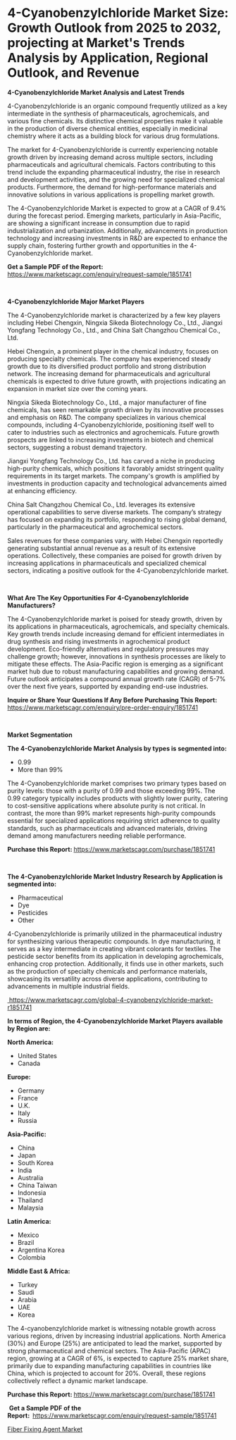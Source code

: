<p><h1>4-Cyanobenzylchloride Market Size: Growth Outlook from 2025 to 2032, projecting at Market's Trends Analysis by Application, Regional Outlook, and Revenue</h1></p><p><strong>4-Cyanobenzylchloride Market Analysis and Latest Trends</strong></p>
<p><p>4-Cyanobenzylchloride is an organic compound frequently utilized as a key intermediate in the synthesis of pharmaceuticals, agrochemicals, and various fine chemicals. Its distinctive chemical properties make it valuable in the production of diverse chemical entities, especially in medicinal chemistry where it acts as a building block for various drug formulations. </p><p>The market for 4-Cyanobenzylchloride is currently experiencing notable growth driven by increasing demand across multiple sectors, including pharmaceuticals and agricultural chemicals. Factors contributing to this trend include the expanding pharmaceutical industry, the rise in research and development activities, and the growing need for specialized chemical products. Furthermore, the demand for high-performance materials and innovative solutions in various applications is propelling market growth.</p><p>The 4-Cyanobenzylchloride Market is expected to grow at a CAGR of 9.4% during the forecast period. Emerging markets, particularly in Asia-Pacific, are showing a significant increase in consumption due to rapid industrialization and urbanization. Additionally, advancements in production technology and increasing investments in R&D are expected to enhance the supply chain, fostering further growth and opportunities in the 4-Cyanobenzylchloride market.</p></p>
<p><strong>Get a Sample PDF of the Report:&nbsp;</strong> <a href="https://www.marketscagr.com/enquiry/request-sample/1851741?utm_campaign=2944&utm_medium=2&utm_source=Github&utm_content=ia&utm_term=26032025&utm_id=4-cyanobenzylchloride">https://www.marketscagr.com/enquiry/request-sample/1851741</a></p>
<p>&nbsp;</p>
<p><strong>4-Cyanobenzylchloride Major Market Players</strong></p>
<p><p>The 4-Cyanobenzylchloride market is characterized by a few key players including Hebei Chengxin, Ningxia Sikeda Biotechnology Co., Ltd., Jiangxi Yongfang Technology Co., Ltd., and China Salt Changzhou Chemical Co., Ltd. </p><p>Hebei Chengxin, a prominent player in the chemical industry, focuses on producing specialty chemicals. The company has experienced steady growth due to its diversified product portfolio and strong distribution network. The increasing demand for pharmaceuticals and agricultural chemicals is expected to drive future growth, with projections indicating an expansion in market size over the coming years.</p><p>Ningxia Sikeda Biotechnology Co., Ltd., a major manufacturer of fine chemicals, has seen remarkable growth driven by its innovative processes and emphasis on R&D. The company specializes in various chemical compounds, including 4-Cyanobenzylchloride, positioning itself well to cater to industries such as electronics and agrochemicals. Future growth prospects are linked to increasing investments in biotech and chemical sectors, suggesting a robust demand trajectory.</p><p>Jiangxi Yongfang Technology Co., Ltd. has carved a niche in producing high-purity chemicals, which positions it favorably amidst stringent quality requirements in its target markets. The company's growth is amplified by investments in production capacity and technological advancements aimed at enhancing efficiency.</p><p>China Salt Changzhou Chemical Co., Ltd. leverages its extensive operational capabilities to serve diverse markets. The company’s strategy has focused on expanding its portfolio, responding to rising global demand, particularly in the pharmaceutical and agrochemical sectors.</p><p>Sales revenues for these companies vary, with Hebei Chengxin reportedly generating substantial annual revenue as a result of its extensive operations. Collectively, these companies are poised for growth driven by increasing applications in pharmaceuticals and specialized chemical sectors, indicating a positive outlook for the 4-Cyanobenzylchloride market.</p></p>
<p>&nbsp;</p>
<p><strong>What Are The Key Opportunities For 4-Cyanobenzylchloride Manufacturers?</strong></p>
<p><p>The 4-Cyanobenzylchloride market is poised for steady growth, driven by its applications in pharmaceuticals, agrochemicals, and specialty chemicals. Key growth trends include increasing demand for efficient intermediates in drug synthesis and rising investments in agrochemical product development. Eco-friendly alternatives and regulatory pressures may challenge growth; however, innovations in synthesis processes are likely to mitigate these effects. The Asia-Pacific region is emerging as a significant market hub due to robust manufacturing capabilities and growing demand. Future outlook anticipates a compound annual growth rate (CAGR) of 5-7% over the next five years, supported by expanding end-use industries.</p></p>
<p><strong>Inquire or Share Your Questions If Any Before Purchasing This Report:</strong> <a href="https://www.marketscagr.com/enquiry/pre-order-enquiry/1851741?utm_campaign=2944&utm_medium=2&utm_source=Github&utm_content=ia&utm_term=26032025&utm_id=4-cyanobenzylchloride">https://www.marketscagr.com/enquiry/pre-order-enquiry/1851741</a></p>
<p>&nbsp;</p>
<p><strong>Market Segmentation</strong></p>
<p><strong>The 4-Cyanobenzylchloride Market Analysis by types is segmented into:</strong></p>
<p><ul><li>0.99</li><li>More than 99%</li></ul></p>
<p><p>The 4-Cyanobenzylchloride market comprises two primary types based on purity levels: those with a purity of 0.99 and those exceeding 99%. The 0.99 category typically includes products with slightly lower purity, catering to cost-sensitive applications where absolute purity is not critical. In contrast, the more than 99% market represents high-purity compounds essential for specialized applications requiring strict adherence to quality standards, such as pharmaceuticals and advanced materials, driving demand among manufacturers needing reliable performance.</p></p>
<p><strong>Purchase this Report:&nbsp;</strong><a href="https://www.marketscagr.com/purchase/1851741?utm_campaign=2944&utm_medium=2&utm_source=Github&utm_content=ia&utm_term=26032025&utm_id=4-cyanobenzylchloride">https://www.marketscagr.com/purchase/1851741</a></p>
<p>&nbsp;</p>
<p><strong>The 4-Cyanobenzylchloride Market Industry Research by Application is segmented into:</strong></p>
<p><ul><li>Pharmaceutical</li><li>Dye</li><li>Pesticides</li><li>Other</li></ul></p>
<p><p>4-Cyanobenzylchloride is primarily utilized in the pharmaceutical industry for synthesizing various therapeutic compounds. In dye manufacturing, it serves as a key intermediate in creating vibrant colorants for textiles. The pesticide sector benefits from its application in developing agrochemicals, enhancing crop protection. Additionally, it finds use in other markets, such as the production of specialty chemicals and performance materials, showcasing its versatility across diverse applications, contributing to advancements in multiple industrial fields.</p></p>
<p><a href="https://www.marketscagr.com/global-4-cyanobenzylchloride-market-r1851741?utm_campaign=2944&utm_medium=2&utm_source=Github&utm_content=ia&utm_term=26032025&utm_id=4-cyanobenzylchloride">&nbsp;https://www.marketscagr.com/global-4-cyanobenzylchloride-market-r1851741</a></p>
<p><strong>In terms of Region, the 4-Cyanobenzylchloride Market Players available by Region are:</strong></p>
<p>
    <p> <strong> North America: </strong>
        <ul>
            <li>United States</li>
            <li>Canada</li>
        </ul>
        </p> 
    <p> <strong> Europe: </strong>
        <ul>
            <li>Germany</li>
            <li>France</li>
            <li>U.K.</li>
            <li>Italy</li>
            <li>Russia</li>
        </ul>
        </p> 
    <p> <strong> Asia-Pacific: </strong>
        <ul>
            <li>China</li>
            <li>Japan</li>
            <li>South Korea</li>
            <li>India</li>
            <li>Australia</li>
            <li>China Taiwan</li>
            <li>Indonesia</li>
            <li>Thailand</li>
            <li>Malaysia</li>
        </ul>
        </p> 
    <p> <strong> Latin America: </strong>
        <ul>
            <li>Mexico</li>
            <li>Brazil</li>
            <li>Argentina Korea</li>
            <li>Colombia</li>
        </ul>
        </p> 
    <p> <strong> Middle East & Africa: </strong>
        <ul>
            <li>Turkey</li>
            <li>Saudi</li>
            <li>Arabia</li>
            <li>UAE</li>
            <li>Korea</li>
        </ul>
    </p>
    </p>
<p><p>The 4-cyanobenzylchloride market is witnessing notable growth across various regions, driven by increasing industrial applications. North America (30%) and Europe (25%) are anticipated to lead the market, supported by strong pharmaceutical and chemical sectors. The Asia-Pacific (APAC) region, growing at a CAGR of 6%, is expected to capture 25% market share, primarily due to expanding manufacturing capabilities in countries like China, which is projected to account for 20%. Overall, these regions collectively reflect a dynamic market landscape.</p></p>
<p><strong>Purchase this Report: </strong><a href="https://www.marketscagr.com/purchase/1851741?utm_campaign=2944&utm_medium=2&utm_source=Github&utm_content=ia&utm_term=26032025&utm_id=4-cyanobenzylchloride">https://www.marketscagr.com/purchase/1851741</a></p>
<p>&nbsp;<strong>Get a Sample PDF of the Report:&nbsp;&nbsp;</strong><a href="https://www.marketscagr.com/enquiry/request-sample/1851741?utm_campaign=2944&utm_medium=2&utm_source=Github&utm_content=ia&utm_term=26032025&utm_id=4-cyanobenzylchloride">https://www.marketscagr.com/enquiry/request-sample/1851741</a></p>
<p><strong></strong></p>
<p><p><a href="https://github.com/ngozudapshi/Market-Research-Report-List-1/blob/main/fiber-fixing-agent-market.md?utm_campaign=2944&utm_medium=2&utm_source=Github&utm_content=ia&utm_term=26032025&utm_id=4-cyanobenzylchloride">Fiber Fixing Agent Market</a></p></p>